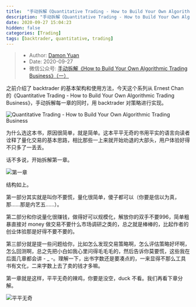 ```yaml
---
title:  "手动拆解《Quantitative Trading - How to Build Your Own Algorithmic Trading Business》（一）"
description: "手动拆解《Quantitative Trading - How to Build Your Own Algorithmic Trading Business》（一）"
date: 2020-09-27 15:04:23
hidden: false
categories: [Trading]
tags: [backtrader, quantitative, trading]
---
```


> * Author: [Damon Yuan](https://www.damonyuan.com)
> * Date: 2020-09-27
> * 微信公众号: [手动拆解《How to Build Your Own Algorithmic Trading Business》（一）](https://mp.weixin.qq.com/s/tE6AHa63TQ37R-SBOCzJbg)

之前介绍了 backtrader 的基本架构和使用方法，今天这个系列从 Ernest Chan 的《Quantitative Trading - How to Build Your Own Algorithmic Trading Business》，手动拆解每一章的同时，用 backtrader 对策略进行实现。

![Quantitative Trading - How to Build Your Own Algorithmic Trading Business]({{site.url}}/images/2020-09-27-qt-htbyoatb-1/cover.jpg "Quantitative Trading - How to Build Your Own Algorithmic Trading Business")

为什么选这本书，原因很简单，就是简单。这本平平无奇的书用平实的语言向读者诠释了量化交易的基本思路，相比那些一上来就开始劝退的大部头，用户体验好得不只多了一丢丢。

话不多说，开始拆解第一章。

![第一章]({{site.url}}/images/2020-09-27-qt-htbyoatb-1/c1.png "第一章")

结构如上。

第一部分其实就是叫你不要慌，量化很简单，傻子都可以（你要是信以为真，那……那是内艺五……）。

第二部分和你说量化很赚钱，做得好可以规模化，解放你的双手不要996，简单粗暴直接对 money 做交易不要什么市场调研之类的，总之就是棒棒的，比起作者的创业体验那是好得不要不要的。

第三部分就是提一些问题给你，比如怎么发现交易策略啊，怎么评估策略好坏啊，怎么回测啊，总之先把小白如我心里问得毛毛毛的，然后告诉你莫要慌，这些我在后面几章都会讲 - _ -。理解一下，出书字数还是要凑点的，一来显得不那么工具书有文化，二来字数上去了卖的钱才多嘛。

第一章就是这样，平平无奇的辣鸡，你要是没空，duck 不看。我们再看下章分解。

![平平无奇]({{site.url}}/images/2020-09-27-qt-htbyoatb-1/平平无奇.jpg "平平无奇")